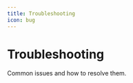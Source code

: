 ```yaml
---
title: Troubleshooting
icon: bug
---
```


# Troubleshooting

Common issues and how to resolve them.

